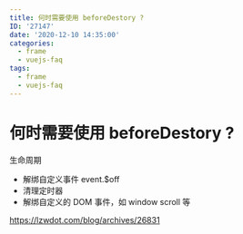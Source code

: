 ```yaml
---
title: 何时需要使用 beforeDestory ?
ID: '27147'
date: '2020-12-10 14:35:00'
categories:
  - frame
  - vuejs-faq
tags:
  - frame
  - vuejs-faq
---
```


# 何时需要使用 beforeDestory ?

生命周期

- 解绑自定义事件 event.$off
- 清理定时器
- 解绑自定义的 DOM 事件，如 window scroll 等

https://lzwdot.com/blog/archives/26831
 
 
 
 
 
 
 
 
 
 
 
 
 
 
 
 
 
 
 
 
 
 
 
